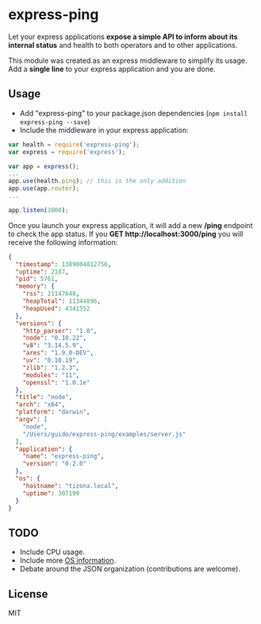 express-ping
============

Let your express applications **expose a simple API to inform about its internal status** and health to both operators and to other applications.

This module was created as an express middleware to simplify its usage. Add a **single line** to your express application and you are done.

Usage
-----

* Add "express-ping" to your package.json dependencies (```npm install express-ping --save```)
* Include the middleware in your express application:

```javascript
var health = require('express-ping');
var express = require('express');

var app = express();
...
app.use(health.ping); // this is the only addition
app.use(app.router);
...

app.listen(3000);
```

Once you launch your express application, it will add a new **/ping** endpoint to check the app status. If you **GET http://localhost:3000/ping** you will receive the following information:

```json
{
  "timestamp": 1389004812756,
  "uptime": 2187,
  "pid": 5761,
  "memory": {
    "rss": 21147648,
    "heapTotal": 11344896,
    "heapUsed": 4341552
  },
  "versions": {
    "http_parser": "1.0",
    "node": "0.10.22",
    "v8": "3.14.5.9",
    "ares": "1.9.0-DEV",
    "uv": "0.10.19",
    "zlib": "1.2.3",
    "modules": "11",
    "openssl": "1.0.1e"
  },
  "title": "node",
  "arch": "x64",
  "platform": "darwin",
  "argv": [
    "node",
    "/Users/guido/express-ping/examples/server.js"
  ],
  "application": {
    "name": "express-ping",
    "version": "0.2.0"
  },
  "os": {
	"hostname": "tizona.local",
	"uptime": 307199
  }
}
```

TODO
----

* Include CPU usage.
* Include more [OS information](http://nodejs.org/api/os.html).
* Debate around the JSON organization (contributions are welcome).

License
-------

MIT
